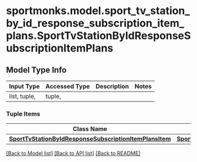 # sportmonks.model.sport_tv_station_by_id_response_subscription_item_plans.SportTvStationByIdResponseSubscriptionItemPlans

## Model Type Info
Input Type | Accessed Type | Description | Notes
------------ | ------------- | ------------- | -------------
list, tuple,  | tuple,  |  | 

### Tuple Items
Class Name | Input Type | Accessed Type | Description | Notes
------------- | ------------- | ------------- | ------------- | -------------
[**SportTvStationByIdResponseSubscriptionItemPlansItem**](SportTvStationByIdResponseSubscriptionItemPlansItem.md) | [**SportTvStationByIdResponseSubscriptionItemPlansItem**](SportTvStationByIdResponseSubscriptionItemPlansItem.md) | [**SportTvStationByIdResponseSubscriptionItemPlansItem**](SportTvStationByIdResponseSubscriptionItemPlansItem.md) |  | 

[[Back to Model list]](../../README.md#documentation-for-models) [[Back to API list]](../../README.md#documentation-for-api-endpoints) [[Back to README]](../../README.md)

